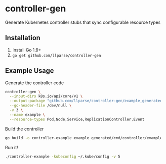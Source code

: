 controller-gen
==============

Generate Kubernetes controller stubs that sync configurable resource types

## Installation

1. Install Go 1.9+
2. `go get github.com/llparse/controller-gen`

## Example Usage

Generate the controller code

```sh
controller-gen \
  --input-dirs k8s.io/api/core/v1 \
  --output-package "github.com/llparse/controller-gen/example_generated" \
  --go-header-file /dev/null \
  -v 3 \
  --name example \
  --resource-types Pod,Node,Service,ReplicationController,Event
```

Build the controller

```sh
go build -o controller-example example_generated/cmd/controller/example/main.go
```

Run it!

```sh
./controller-example -kubeconfig ~/.kube/config -v 5
```

